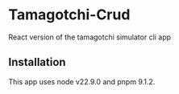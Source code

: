 # Tamagotchi-Crud
React version of the tamagotchi simulator cli app

## Installation

This app uses node v22.9.0 and pnpm 9.1.2.
